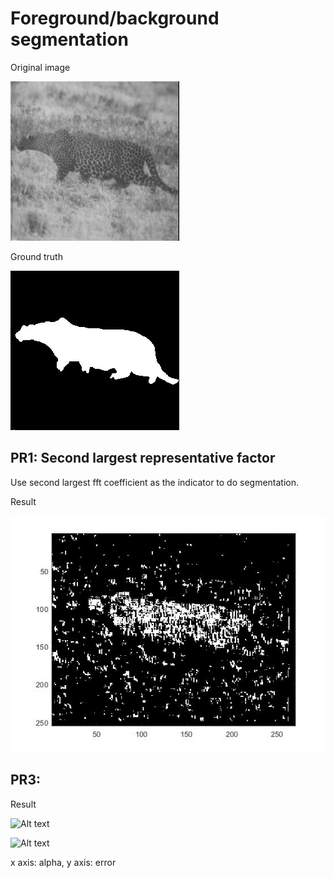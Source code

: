 # Foreground/background segmentation

Original image

![Alt text](PR1/pic/cheetah.jpg "cheetah")

Ground truth

![Alt text](PR1/pic/cheetah_mask.jpg "cheetah_mask")

## PR1: Second largest representative factor
Use second largest fft coefficient as the indicator to do segmentation.

Result

![Alt text](PR1/pic/result.jpg "result")

## PR3: 

Result

![Alt text](PR3/pic/HW3_comparision1.JPG "HW3_comparision1")

![Alt text](PR3/pic/HW3_comparision2.JPG "HW3_comparision2")

x axis: alpha, y axis: error
